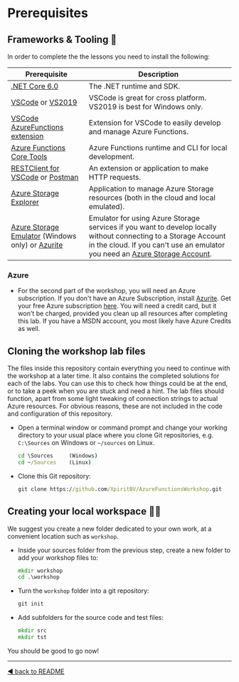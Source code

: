 # Prerequisites

## Frameworks & Tooling 🧰

In order to complete the the lessons you need to install the following:

|Prerequisite|Description
|-|-
|[.NET Core 6.0](https://dotnet.microsoft.com/en-us/download/dotnet/6.0)|The .NET runtime and SDK. 
|[VSCode](https://code.visualstudio.com/Download) or [VS2019](https://visualstudio.microsoft.com/vs/)|VSCode is great for cross platform. VS2019 is best for Windows only.
|[VSCode AzureFunctions extension](https://github.com/Microsoft/vscode-azurefunctions)|Extension for VSCode to easily develop and manage Azure Functions.
|[Azure Functions Core Tools](https://github.com/Azure/azure-functions-core-tools)|Azure Functions runtime and CLI for local development.
|[RESTClient for VSCode](https://marketplace.visualstudio.com/items?itemName=humao.rest-client) or [Postman](https://www.postman.com/)|An extension or  application to make HTTP requests.
|[Azure Storage Explorer](https://azure.microsoft.com/en-us/features/storage-explorer/)|Application to manage Azure Storage resources (both in the cloud and local emulated).
|[Azure Storage Emulator](https://docs.microsoft.com/en-us/azure/storage/common/storage-use-emulator) (Windows only) or [Azurite](https://docs.microsoft.com/en-us/azure/storage/common/storage-use-azurite)|Emulator for using Azure Storage services if you want to develop locally without connecting to a Storage Account in the cloud. If you can't use an emulator you need an [Azure Storage Account](https://docs.microsoft.com/en-us/azure/storage/common/storage-account-create?tabs=azure-portal).

### Azure 

- For the second part of the workshop, you will need an Azure subscription. If you don't have an Azure Subscription, install [Azurite](https://docs.microsoft.com/en-us/azure/storage/common/storage-use-azurite?tabs=visual-studio#install-and-run-azurite).
Get your free Azure subscription [here](https://azure.microsoft.com/en-us/free). You will need a credit card, but it won't be charged, provided you clean up all resources after completing this lab. If you have a MSDN account, you most likely have Azure Credits as well. 


## Cloning the workshop lab files

The files inside this repository contain everything you need to continue with the workshop at a later time. It also contains the completed solutions for each of the labs. You can use this to check how things could be at the end, or to take a peek when you are stuck and need a hint. The lab files should function, apart from some light tweaking of connection strings to actual Azure resources. For obvious reasons, these are not included in the code and configuration of this repository.

- Open a terminal window or command prompt and change your working directory to your usual place where you clone Git repositories, e.g. `C:\Sources` on Windows or `~/sources` on Linux. 

    ```cmd
    cd \Sources     (Windows)
    cd ~/Sources    (Linux)
    ```
- Clone this Git repository:

    ```cmd
    git clone https://github.com/XpiritBV/AzureFunctionsWorkshop.git
    ```

## Creating your local workspace 👩‍💻

We suggest you create a new folder dedicated to your own work, at a convenient location such as `workshop`.

- Inside your sources folder from the previous step, create a new folder to add your workshop files to:

    ```cmd
    mkdir workshop
    cd .\workshop
    ```

- Turn the `workshop` folder into a git repository:

    ```cmd
    git init
    ```

- Add subfolders for the source code and test files:

    ```cmd
    mkdir src
    mkdir tst
    ```

You should be good to go now!

---
[◀ back to README](../README.md)
